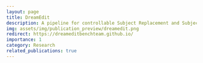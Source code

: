```yaml
---
layout: page
title: DreamEdit
description: A pipeline for controllable Subject Replacement and Subject Addition in images. Published at TMLR 2023.
img: assets/img/publication_preview/dreamedit.png
redirect: https://dreameditbenchteam.github.io/
importance: 1
category: Research
related_publications: true
---
```


